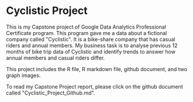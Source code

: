 # Cyclistic Project

This is my Capstone project of Google Data Analytics Professional Certificate program. 
This program gave me a data about a fictional company called "Cyclistic". 
It is a bike-share company that has casual riders and annual members.
My business task is to analyse previous 12 months of bike trip data of Cyclistic and identify trends to answer how annual members and casual riders differ.

This project includes the R file, R markdown file, github document, and two graph images.

To read my Capstone Project report, please click on the github document called "Cyclistic_Project_Github.md".
